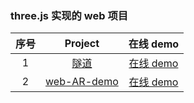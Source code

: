 ### three.js 实现的 web 项目

| 序号 |                                            Project                                            |                                在线 demo                                 |
| :--: | :-------------------------------------------------------------------------------------------: | :----------------------------------------------------------------------: |
|  1   | [隧道](https://github.com/eveningwater/my-web-projects/tree/master/threejs/1/) | [在线 demo](https://www.eveningwater.com/my-web-projects/threejs/1/) |
|  2   | [web-AR-demo](https://github.com/eveningwater/my-web-projects/tree/master/threejs/2/) | [在线 demo](https://www.eveningwater.com/my-web-projects/threejs/2/) |
